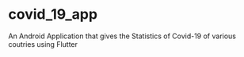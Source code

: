 # covid_19_app
 An Android Application that gives the Statistics of Covid-19 of various coutries  using Flutter
